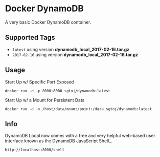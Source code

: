 # Docker DynamoDB

A very basic Docker DynamoDB container.

## Supported Tags

* `latest` using version **dynamodb_local_2017-02-16.tar.gz**
* `2017-02-16` using version **dynamodb_local_2017-02-16.tar.gz**

## Usage

Start Up w/ Specific Port Exposed

```shell
docker run -d -p 8000:8000 sgtoj/dynamodb:latest
```

Start Up w/ a Mount for Persistent Data

```shell
docker run -d -v /host/data/mount/point:/data sgtoj/dynamodb:latest
```

## Info

DynamoDB Local now comes with a free and very helpful web-based user interface
known as the DynamoDB JavaScript Shell[*...*](https://aws.amazon.com/blogs/aws/sweet-treats-for-dynamodb-users/)

```shell
http://localhost:8000/shell
```
